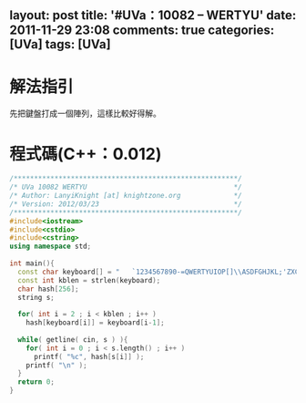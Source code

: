 layout: post
title: '#UVa：10082 – WERTYU'
date: 2011-11-29 23:08
comments: true
categories: [UVa]
tags: [UVa]
---
# 解法指引
先把鍵盤打成一個陣列，這樣比較好得解。

# 程式碼(C++：0.012)
```C++ 10082.cpp
/*******************************************************/
/* UVa 10082 WERTYU                                    */
/* Author: LanyiKnight [at] knightzone.org             */
/* Version: 2012/03/23                                 */
/*******************************************************/
#include<iostream>
#include<cstdio>
#include<cstring>
using namespace std;
  
int main(){
  const char keyboard[] = "   `1234567890-=QWERTYUIOP[]\\ASDFGHJKL;'ZXCVBNM,./";
  const int kblen = strlen(keyboard);
  char hash[256];
  string s;
   
  for( int i = 2 ; i < kblen ; i++ )
    hash[keyboard[i]] = keyboard[i-1];
   
  while( getline( cin, s ) ){
    for( int i = 0 ; i < s.length() ; i++ )
      printf( "%c", hash[s[i]] );
    printf( "\n" );
  }
  return 0;
}
```
